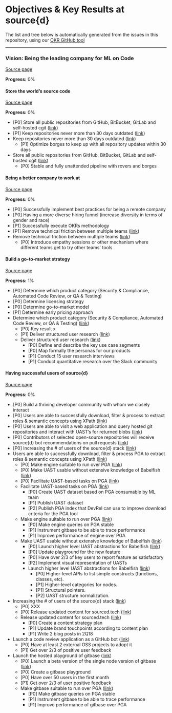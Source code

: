 # Objectives & Key Results at source{d}

The list and tree below is automatically generated from the issues in this repository, using our [OKR GitHub tool](https://github.com/dennwc/okrs)

-------------

### Vision: Being the leading company for ML on Code

[Source page](https://github.com/src-d/okrs/issues/1)

**Progress:** 0%

#### Store the world’s source code

[Source page](https://github.com/src-d/okrs/issues/5)

**Progress:** 0%

* [P0] Store all public repositories from GitHub, BitBucket, GitLab and self-hosted cgit ([link](https://github.com/src-d/okrs/issues/14))
* [P1] Keep repositories never more than 30 days outdated ([link](https://github.com/src-d/okrs/issues/15))
* Keep repositories never more than 30 days outdated ([link](https://github.com/src-d/okrs/issues/15))
	* [P1] Optimize borges to keep up with all repository updates within 30 days
* Store all public repositories from GitHub, BitBucket, GitLab and self-hosted cgit ([link](https://github.com/src-d/okrs/issues/14))
	* [P0] Stable and fully unattended pipeline with rovers and borges

#### Being a better company to work at

[Source page](https://github.com/src-d/okrs/issues/4)

**Progress:** 0%

* [P0] Successfully implement best practices for being a remote company
* [P0] Having a more diverse hiring funnel (increase diversity in terms of gender and race)
* [P1] Successfully execute OKRs methodology
* [P1] Remove technical friction between multiple teams ([link](https://github.com/src-d/okrs/issues/19))
* Remove technical friction between multiple teams ([link](https://github.com/src-d/okrs/issues/19))
	* [P0] Introduce empathy sessions or other mechanism where different teams get to try other teams' tools

#### Build a go-to-market strategy

[Source page](https://github.com/src-d/okrs/issues/3)

**Progress:** 1%

* [P0] Determine which product category (Security & Compliance, Automated Code Review, or QA & Testing)
* [P0] Determine licensing strategy
* [P0] Determine go-to-market model
* [P1] Determine early pricing approach
* Determine which product category (Security & Compliance, Automated Code Review, or QA & Testing) ([link](https://github.com/src-d/okrs/issues/6))
	* [P0] Key result x
	* [P1] Deliver structured user research ([link](https://github.com/src-d/okrs/issues/7))
	* Deliver structured user research ([link](https://github.com/src-d/okrs/issues/7))
		* [P0] Define and describe the key use case segments
		* [P0] Map formally the personas for our products
		* [P1] Conduct 15 user research interviews
		* [P1] Conduct quantitative research over the Slack community

#### Having successful users of source{d}

[Source page](https://github.com/src-d/okrs/issues/2)

**Progress:** 0%

* [P0] Build a thriving developer community with whom we closely interact
* [P0] Users are able to successfully download, filter & process  to extract roles & semantic concepts using XPath ([link](https://github.com/src-d/okrs/issues/11))
* [P0] Users are able to visit a web application and query hosted git repositories and interact with UAST’s for returned blobs ([link](https://github.com/src-d/okrs/issues/8))
* [P0] Contributors of selected open-source repositories will receive source{d} bot recommendations on pull requests ([link](https://github.com/src-d/okrs/issues/9))
* [P0] Increasing the # of users of the source{d} stack ([link](https://github.com/src-d/okrs/issues/10))
* Users are able to successfully download, filter & process PGA to extract roles & semantic concepts using XPath ([link](https://github.com/src-d/okrs/issues/11))
	* [P0] Make engine suitable to run over PGA ([link](https://github.com/src-d/okrs/issues/17))
	* [P0] Make UAST usable without extensive knowledge of Babelfish ([link](https://github.com/src-d/okrs/issues/12))
	* [P0] Facilitate UAST-based tasks on PGA ([link](https://github.com/src-d/okrs/issues/18))
	* Facilitate UAST-based tasks on PGA ([link](https://github.com/src-d/okrs/issues/18))
		* [P0] Create UAST dataset based on PGA consumable by ML team
		* [P1] Publish UAST dataset
		* [P2] Publish PGA index that DevRel can use to improve download criteria for the PGA tool
	* Make engine suitable to run over PGA ([link](https://github.com/src-d/okrs/issues/17))
		* [P0] Make engine queries on PGA stable
		* [P1] Instrument gitbase to be able to trace performance
		* [P1] Improve performance of engine over PGA
	* Make UAST usable without extensive knowledge of Babelfish ([link](https://github.com/src-d/okrs/issues/12))
		* [P0] Launch higher level UAST abstractions for Babelfish ([link](https://github.com/src-d/okrs/issues/20))
		* [P0] Update playground for the new feature
		* [P0] Have over 2/3 of key users to report feature as satisfactory
		* [P2] Implement visual representation of UASTs
		* Launch higher level UAST abstractions for Babelfish ([link](https://github.com/src-d/okrs/issues/20))
			* [P0] Higher-level APIs to list simple constructs (functions, classes, etc).
			* [P1] Higher-level categories for nodes.
			* [P1] Structural pointers.
			* [P2] UAST structure normalization.
* Increasing the # of users of the source{d} stack ([link](https://github.com/src-d/okrs/issues/10))
	* [P0] XXX
	* [P0] Release updated content for sourced.tech ([link](https://github.com/src-d/okrs/issues/13))
	* Release updated content for sourced.tech ([link](https://github.com/src-d/okrs/issues/13))
		* [P0] Create a content strategy plan
		* [P1] Update brand touchpoints according to content plan
		* [P1] Write 2 blog posts in 2Q18
* Launch a code review application as a GitHub bot ([link](https://github.com/src-d/okrs/issues/9))
	* [P0] Have at least 2 external OSS projects to adopt it
	* [P1] Get over 2/3 of positive user feedback
* Launch the hosted playground of gitbase ([link](https://github.com/src-d/okrs/issues/8))
	* [P0] Launch a beta version of the single node version of gitbase ([link](https://github.com/src-d/okrs/issues/16))
	* [P0] Create a gitbase playground
	* [P0] Have over 50 users in the first month
	* [P1] Get over 2/3 of user positive feedback
	* Make gitbase suitable to run over PGA ([link](https://github.com/src-d/okrs/issues/16))
		* [P0] Make gitbase queries on PGA stable
		* [P1] Instrument gitbase to be able to trace performance
		* [P1] Improve performance of gitbase over PGA
